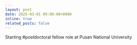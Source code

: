 ```yaml
---
layout: post
date: 2025-03-01 09:00:00+0900
inline: true
related_posts: false
---
```


Starting #postdoctoral fellow role at Pusan National University
